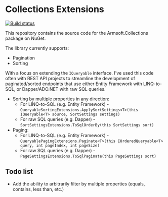 # Collections Extensions

[![Build status](https://dev.azure.com/kanearmstrong/armsoft.collections/_apis/build/status/kane-armstrong.collections-extensions?branchName=master)](https://dev.azure.com/kanearmstrong/armsoft.collections/_build)

This repository contains the source code for the Armsoft.Collections package on NuGet.

The library currently supports:

* Pagination
* Sorting

With a focus on extending the `IQueryable` interface. I've used this code often with 
REST API projects to streamline the development of paginated/sorted endpoints that use
either Entity Framework with LINQ-to-SQL, or Dapper/ADO.NET with raw SQL queries.

* Sorting by multiple properties in any direction:
  * For LINQ-to-SQL (e.g. Entity Framework) - `QueryableSortingExtensions.ApplySortSettings<T>(this IQueryable<T> source, SortSettings settings)`
  * For raw SQL queries (e.g. Dapper) - `SortSettingsExtensions.ToSqlOrderBy(this SortSettings sort)`
* Paging:
  * For LINQ-to-SQL (e.g. Entity Framework) - `QueryablePagingExtensions.Paginate<T>(this IOrderedQueryable<T> query, int pageIndex, int pageSize)`
  * For raw SQL queries (e.g. Dapper) - `PageSettingsExtensions.ToSqlPaginate(this PageSettings sort)`
  
## Todo list

* Add the ability to arbitrarily filter by multiple properties (equals, contains, less than, etc.)